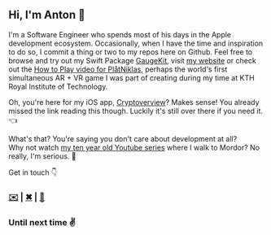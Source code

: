 ## Hi, I'm Anton 👋

I'm a Software Engineer who spends most of his days in the Apple development ecosystem. Occasionally, when I have the time and inspiration to do so, I commit a thing or two to my repos here on Github. 
Feel free to browse and try out my Swift Package [GaugeKit](https://github.com/antonmartinsson/GaugeKit), visit [my website](https://antonmartinsson.com) or check out the [How to Play video for PlåtNiklas](https://www.youtube.com/watch?v=6-X0B4tnFPs), perhaps the world's first simultaneous AR + VR game I was part of creating during my time at KTH Royal Institute of Technology. 

Oh, you're here for my iOS app, <a href="https://apps.apple.com/se/app/cryptoverview/id1578673077?l=en">Cryptoverview</a>? Makes sense! You already missed the link reading this though. Luckily it's still over there if you need it. 👈
  
What's that? You're saying you don't care about development at all? 
<br>Why not watch [my ten year old Youtube series](https://www.youtube.com/watch?v=a6tFNKJKxXY) where I walk to Mordor? No really, I'm serious. 🌋

Get in touch 👇
<h3><a href="mailto:antonm@rtinsson.com" target="_blank">✉️</a> | <a href="https://twitter.com/ntonmartinsson" target="_blank">✖︎</a> | <a href="https://www.linkedin.com/in/antonmartinsson" target="_blank">💼</a></h3>
  
### Until next time ✌️
